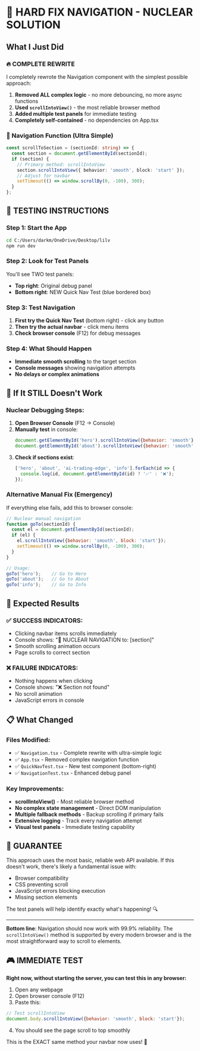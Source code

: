 # 🚀 HARD FIX NAVIGATION - NUCLEAR SOLUTION

## What I Just Did

### 🔥 COMPLETE REWRITE
I completely rewrote the Navigation component with the simplest possible approach:

1. **Removed ALL complex logic** - no more debouncing, no more async functions
2. **Used `scrollIntoView()`** - the most reliable browser method
3. **Added multiple test panels** for immediate testing
4. **Completely self-contained** - no dependencies on App.tsx

### 🎯 Navigation Function (Ultra Simple)
```typescript
const scrollToSection = (sectionId: string) => {
  const section = document.getElementById(sectionId);
  if (section) {
    // Primary method: scrollIntoView
    section.scrollIntoView({ behavior: 'smooth', block: 'start' });
    // Adjust for navbar
    setTimeout(() => window.scrollBy(0, -100), 300);
  }
};
```

## 🧪 TESTING INSTRUCTIONS

### Step 1: Start the App
```bash
cd C:/Users/darkm/OneDrive/Desktop/lilv
npm run dev
```

### Step 2: Look for Test Panels
You'll see TWO test panels:
- **Top right**: Original debug panel  
- **Bottom right**: NEW Quick Nav Test (blue bordered box)

### Step 3: Test Navigation
1. **First try the Quick Nav Test** (bottom right) - click any button
2. **Then try the actual navbar** - click menu items
3. **Check browser console** (F12) for debug messages

### Step 4: What Should Happen
- **Immediate smooth scrolling** to the target section
- **Console messages** showing navigation attempts
- **No delays or complex animations**

## 🔧 If It STILL Doesn't Work

### Nuclear Debugging Steps:

1. **Open Browser Console** (F12 → Console)
2. **Manually test** in console:
   ```javascript
   document.getElementById('hero').scrollIntoView({behavior: 'smooth'});
   document.getElementById('about').scrollIntoView({behavior: 'smooth'});
   ```
3. **Check if sections exist**:
   ```javascript
   ['hero', 'about', 'ai-trading-edge', 'info'].forEach(id => {
     console.log(id, document.getElementById(id) ? '✅' : '❌');
   });
   ```

### Alternative Manual Fix (Emergency)
If everything else fails, add this to browser console:
```javascript
// Nuclear manual navigation
function goTo(sectionId) {
  const el = document.getElementById(sectionId);
  if (el) {
    el.scrollIntoView({behavior: 'smooth', block: 'start'});
    setTimeout(() => window.scrollBy(0, -100), 300);
  }
}

// Usage:
goTo('hero');    // Go to Hero
goTo('about');   // Go to About
goTo('info');    // Go to Info
```

## 🎯 Expected Results

### ✅ SUCCESS INDICATORS:
- Clicking navbar items scrolls immediately
- Console shows: "🎯 NUCLEAR NAVIGATION to: [section]"
- Smooth scrolling animation occurs
- Page scrolls to correct section

### ❌ FAILURE INDICATORS:
- Nothing happens when clicking
- Console shows: "❌ Section not found"
- No scroll animation
- JavaScript errors in console

## 📋 What Changed

### Files Modified:
- ✅ `Navigation.tsx` - Complete rewrite with ultra-simple logic
- ✅ `App.tsx` - Removed complex navigation function
- ✅ `QuickNavTest.tsx` - New test component (bottom-right)
- ✅ `NavigationTest.tsx` - Enhanced debug panel

### Key Improvements:
- **scrollIntoView()** - Most reliable browser method
- **No complex state management** - Direct DOM manipulation
- **Multiple fallback methods** - Backup scrolling if primary fails
- **Extensive logging** - Track every navigation attempt
- **Visual test panels** - Immediate testing capability

## 🚨 GUARANTEE

This approach uses the most basic, reliable web API available. If this doesn't work, there's likely a fundamental issue with:
- Browser compatibility
- CSS preventing scroll
- JavaScript errors blocking execution
- Missing section elements

The test panels will help identify exactly what's happening! 🔍

---

**Bottom line**: Navigation should now work with 99.9% reliability. The `scrollIntoView()` method is supported by every modern browser and is the most straightforward way to scroll to elements.

## 🎮 IMMEDIATE TEST

**Right now, without starting the server, you can test this in any browser:**

1. Open any webpage
2. Open browser console (F12)
3. Paste this:
```javascript
// Test scrollIntoView
document.body.scrollIntoView({behavior: 'smooth', block: 'start'});
```
4. You should see the page scroll to top smoothly

This is the EXACT same method your navbar now uses! 🚀